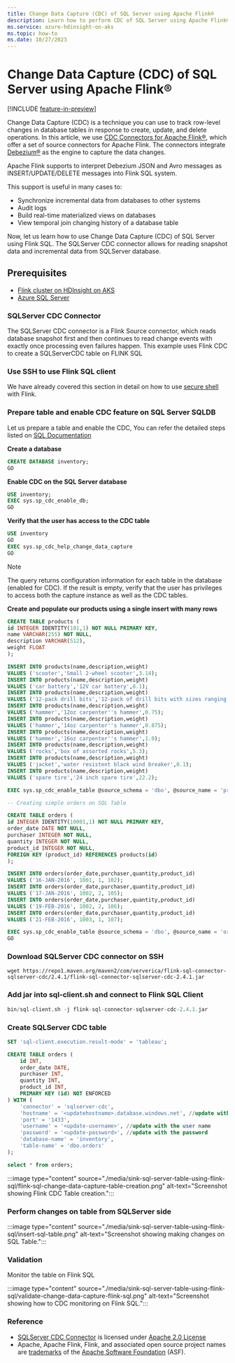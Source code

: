 ```yaml
---
title: Change Data Capture (CDC) of SQL Server using Apache Flink®
description: Learn how to perform CDC of SQL Server using Apache Flink®
ms.service: azure-hdinsight-on-aks
ms.topic: how-to
ms.date: 10/27/2023
---
```


# Change Data Capture (CDC) of SQL Server using Apache Flink®

[!INCLUDE [feature-in-preview](../includes/feature-in-preview.md)]

Change Data Capture (CDC) is a technique you can use to track row-level changes in database tables in response to create, update, and delete operations. In this article, we use [CDC Connectors for Apache Flink®](https://github.com/ververica/flink-cdc-connectors), which offer a set of source connectors for Apache Flink. The connectors integrate [Debezium®](https://nightlies.apache.org/flink/flink-docs-master/docs/connectors/table/formats/debezium/#debezium-format) as the engine to capture the data changes.  

Apache Flink supports to interpret Debezium JSON and Avro messages as INSERT/UPDATE/DELETE messages into Flink SQL system. 

This support is useful in many cases to:

- Synchronize incremental data from databases to other systems
- Audit logs
- Build real-time materialized views on databases
- View temporal join changing history of a database table

Now, let us learn how to use Change Data Capture (CDC) of SQL Server using Flink SQL. The SQLServer CDC connector allows for reading snapshot data and incremental data from SQLServer database. 

## Prerequisites
 * [Flink cluster on HDInsight on AKS](../flink/flink-create-cluster-portal.md) 
 * [Azure SQL Server](/azure/azure-sql/azure-sql-iaas-vs-paas-what-is-overview)

### SQLServer CDC Connector

The SQLServer CDC connector is a Flink Source connector, which reads database snapshot first and then continues to read change events with exactly once processing even failures happen. This example uses Flink CDC to create a SQLServerCDC table on FLINK SQL

### Use SSH to use Flink SQL client

We have already covered this section in detail on how to use [secure shell](./flink-web-ssh-on-portal-to-flink-sql.md) with Flink. 

### Prepare table and enable CDC feature on SQL Server SQLDB

Let us prepare a table and enable the CDC, You can refer the detailed steps listed on [SQL Documentation](/sql/relational-databases/track-changes/enable-and-disable-change-data-capture-sql-server?)

**Create a database**
``` SQL
CREATE DATABASE inventory;
GO
```

**Enable CDC on the SQL Server database**

``` SQL
USE inventory;
EXEC sys.sp_cdc_enable_db;  
GO
```

**Verify that the user has access to the CDC table**

``` SQL
USE inventory
GO
EXEC sys.sp_cdc_help_change_data_capture
GO
``` 

> [!NOTE]
> The query returns configuration information for each table in the database (enabled for CDC). If the result is empty, verify that the user has privileges to access both the capture instance as well as the CDC tables.


**Create and populate our products using a single insert with many rows**

``` SQL
CREATE TABLE products (
id INTEGER IDENTITY(101,1) NOT NULL PRIMARY KEY,
name VARCHAR(255) NOT NULL,
description VARCHAR(512),
weight FLOAT
);

INSERT INTO products(name,description,weight)
VALUES ('scooter','Small 2-wheel scooter',3.14);
INSERT INTO products(name,description,weight)
VALUES ('car battery','12V car battery',8.1);
INSERT INTO products(name,description,weight)
VALUES ('12-pack drill bits','12-pack of drill bits with sizes ranging from #40 to #3',0.8);
INSERT INTO products(name,description,weight)
VALUES ('hammer','12oz carpenter''s hammer',0.75);
INSERT INTO products(name,description,weight)
VALUES ('hammer','14oz carpenter''s hammer',0.875);
INSERT INTO products(name,description,weight)
VALUES ('hammer','16oz carpenter''s hammer',1.0);
INSERT INTO products(name,description,weight)
VALUES ('rocks','box of assorted rocks',5.3);
INSERT INTO products(name,description,weight)
VALUES ('jacket','water resistent black wind breaker',0.1);
INSERT INTO products(name,description,weight)
VALUES ('spare tire','24 inch spare tire',22.2);

EXEC sys.sp_cdc_enable_table @source_schema = 'dbo', @source_name = 'products', @role_name = NULL, @supports_net_changes = 0;

-- Creating simple orders on SQL Table

CREATE TABLE orders (
id INTEGER IDENTITY(10001,1) NOT NULL PRIMARY KEY,
order_date DATE NOT NULL,
purchaser INTEGER NOT NULL,
quantity INTEGER NOT NULL,
product_id INTEGER NOT NULL,
FOREIGN KEY (product_id) REFERENCES products(id)
);

INSERT INTO orders(order_date,purchaser,quantity,product_id)
VALUES ('16-JAN-2016', 1001, 1, 102);
INSERT INTO orders(order_date,purchaser,quantity,product_id)
VALUES ('17-JAN-2016', 1002, 2, 105);
INSERT INTO orders(order_date,purchaser,quantity,product_id)
VALUES ('19-FEB-2016', 1002, 2, 106);
INSERT INTO orders(order_date,purchaser,quantity,product_id)
VALUES ('21-FEB-2016', 1003, 1, 107);

EXEC sys.sp_cdc_enable_table @source_schema = 'dbo', @source_name = 'orders', @role_name = NULL, @supports_net_changes = 0;
GO
``` 
### Download SQLServer CDC connector on SSH

```
wget https://repo1.maven.org/maven2/com/ververica/flink-sql-connector-sqlserver-cdc/2.4.1/flink-sql-connector-sqlserver-cdc-2.4.1.jar
```

### Add jar into sql-client.sh and connect to Flink SQL Client

```sql
bin/sql-client.sh -j flink-sql-connector-sqlserver-cdc-2.4.1.jar
```
### Create SQLServer CDC table

``` sql
SET 'sql-client.execution.result-mode' = 'tableau';

CREATE TABLE orders (
    id INT,
    order_date DATE,
    purchaser INT,
    quantity INT,
    product_id INT,
    PRIMARY KEY (id) NOT ENFORCED
) WITH (
    'connector' = 'sqlserver-cdc',
    'hostname' = '<updatehostname>.database.windows.net', //update with the host name
    'port' = '1433',
    'username' = '<update-username>', //update with the user name
    'password' = '<update-password>', //update with the password
    'database-name' = 'inventory',
    'table-name' = 'dbo.orders'
);

select * from orders;
``` 

:::image type="content" source="./media/sink-sql-server-table-using-flink-sql/flink-sql-change-data-capture-table-creation.png" alt-text="Screenshot showing Flink CDC Table creation.":::

### Perform changes on table from SQLServer side 

:::image type="content" source="./media/sink-sql-server-table-using-flink-sql/insert-sql-table.png" alt-text="Screenshot showing making changes on SQL Table.":::

### Validation

Monitor the table on Flink SQL

:::image type="content" source="./media/sink-sql-server-table-using-flink-sql/validate-change-data-capture-flink-sql.png" alt-text="Screenshot showing how to CDC monitoring on Flink SQL.":::


###  Reference
* [SQLServer CDC Connector](https://github.com/apache/flink-cdc) is licensed under [Apache 2.0 License](https://github.com/ververica/flink-cdc-connectors/blob/master/LICENSE)
* Apache, Apache Flink, Flink, and associated open source project names are [trademarks](../trademarks.md) of the [Apache Software Foundation](https://www.apache.org/) (ASF).
